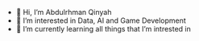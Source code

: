 - 👋 Hi, I’m Abdulrhman Qinyah
- 👀 I’m interested in Data, AI and Game Development 
- 🌱 I’m currently learning all things that I’m intrested in 

